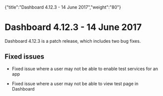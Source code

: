 {"title":"Dashboard 4.12.3 - 14 June 2017","weight":"80"} 

# Dashboard 4.12.3 - 14 June 2017

Dashboard 4.12.3 is a patch release, which includes two bug fixes.

## Fixed issues

*   Fixed issue where a user may not be able to enable test services for an app
    
*   Fixed issue where a user may not be able to view test page in Dashboard
